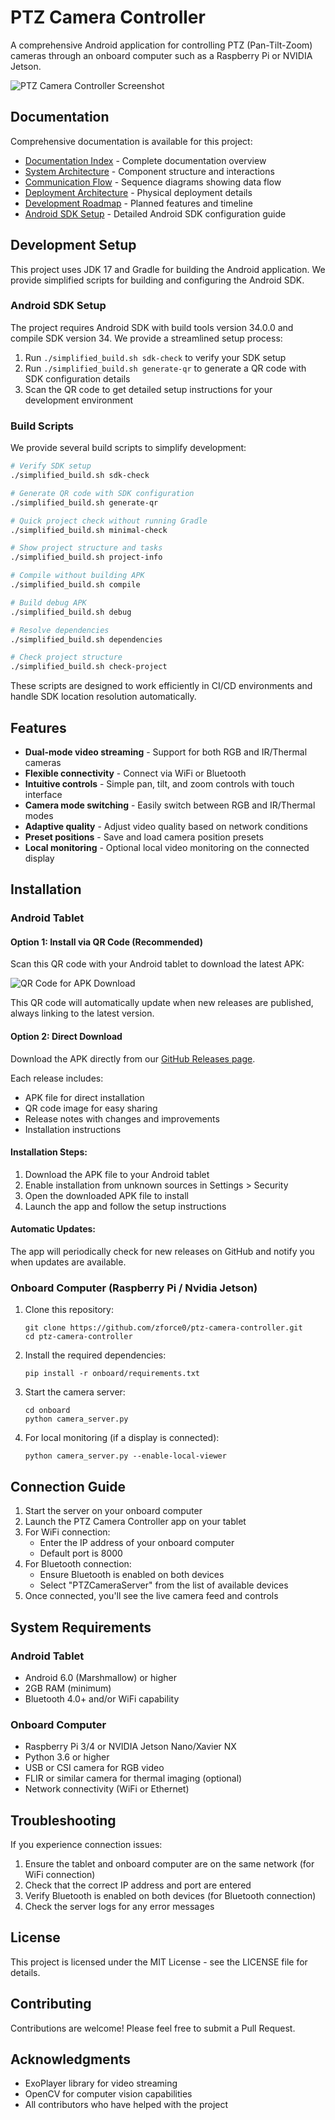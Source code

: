 # PTZ Camera Controller

A comprehensive Android application for controlling PTZ (Pan-Tilt-Zoom) cameras through an onboard computer such as a Raspberry Pi or NVIDIA Jetson.

![PTZ Camera Controller Screenshot](screenshots/app_screenshot_placeholder.svg)

## Documentation

Comprehensive documentation is available for this project:

- [Documentation Index](docs/index.md) - Complete documentation overview
- [System Architecture](docs/system_architecture.md) - Component structure and interactions
- [Communication Flow](docs/communication_flow.md) - Sequence diagrams showing data flow
- [Deployment Architecture](docs/deployment_architecture.md) - Physical deployment details
- [Development Roadmap](docs/development_roadmap.md) - Planned features and timeline
- [Android SDK Setup](docs/android_sdk_setup.md) - Detailed Android SDK configuration guide

## Development Setup

This project uses JDK 17 and Gradle for building the Android application. We provide simplified scripts for building and configuring the Android SDK.

### Android SDK Setup

The project requires Android SDK with build tools version 34.0.0 and compile SDK version 34. We provide a streamlined setup process:

1. Run `./simplified_build.sh sdk-check` to verify your SDK setup
2. Run `./simplified_build.sh generate-qr` to generate a QR code with SDK configuration details
3. Scan the QR code to get detailed setup instructions for your development environment

### Build Scripts

We provide several build scripts to simplify development:

```bash
# Verify SDK setup
./simplified_build.sh sdk-check

# Generate QR code with SDK configuration
./simplified_build.sh generate-qr

# Quick project check without running Gradle
./simplified_build.sh minimal-check

# Show project structure and tasks
./simplified_build.sh project-info

# Compile without building APK
./simplified_build.sh compile

# Build debug APK
./simplified_build.sh debug 

# Resolve dependencies
./simplified_build.sh dependencies

# Check project structure
./simplified_build.sh check-project
```

These scripts are designed to work efficiently in CI/CD environments and handle SDK location resolution automatically.

## Features

- **Dual-mode video streaming** - Support for both RGB and IR/Thermal cameras
- **Flexible connectivity** - Connect via WiFi or Bluetooth
- **Intuitive controls** - Simple pan, tilt, and zoom controls with touch interface
- **Camera mode switching** - Easily switch between RGB and IR/Thermal modes
- **Adaptive quality** - Adjust video quality based on network conditions
- **Preset positions** - Save and load camera position presets
- **Local monitoring** - Optional local video monitoring on the connected display

## Installation

### Android Tablet

#### Option 1: Install via QR Code (Recommended)

Scan this QR code with your Android tablet to download the latest APK:

![QR Code for APK Download](https://api.qrserver.com/v1/create-qr-code/?size=200x200&data=https://github.com/zforce0/ptz-camera-controller/releases/latest/download/ptz-camera-controller.apk)

This QR code will automatically update when new releases are published, always linking to the latest version.

#### Option 2: Direct Download

Download the APK directly from our [GitHub Releases page](https://github.com/zforce0/ptz-camera-controller/releases).

Each release includes:
- APK file for direct installation
- QR code image for easy sharing
- Release notes with changes and improvements
- Installation instructions

#### Installation Steps:

1. Download the APK file to your Android tablet
2. Enable installation from unknown sources in Settings > Security
3. Open the downloaded APK file to install
4. Launch the app and follow the setup instructions

#### Automatic Updates:

The app will periodically check for new releases on GitHub and notify you when updates are available.

### Onboard Computer (Raspberry Pi / Nvidia Jetson)

1. Clone this repository:
   ```
   git clone https://github.com/zforce0/ptz-camera-controller.git
   cd ptz-camera-controller
   ```

2. Install the required dependencies:
   ```
   pip install -r onboard/requirements.txt
   ```

3. Start the camera server:
   ```
   cd onboard
   python camera_server.py
   ```

4. For local monitoring (if a display is connected):
   ```
   python camera_server.py --enable-local-viewer
   ```

## Connection Guide

1. Start the server on your onboard computer
2. Launch the PTZ Camera Controller app on your tablet
3. For WiFi connection:
   - Enter the IP address of your onboard computer
   - Default port is 8000
4. For Bluetooth connection:
   - Ensure Bluetooth is enabled on both devices
   - Select "PTZCameraServer" from the list of available devices
5. Once connected, you'll see the live camera feed and controls

## System Requirements

### Android Tablet
- Android 6.0 (Marshmallow) or higher
- 2GB RAM (minimum)
- Bluetooth 4.0+ and/or WiFi capability

### Onboard Computer
- Raspberry Pi 3/4 or NVIDIA Jetson Nano/Xavier NX
- Python 3.6 or higher
- USB or CSI camera for RGB video
- FLIR or similar camera for thermal imaging (optional)
- Network connectivity (WiFi or Ethernet)

## Troubleshooting

If you experience connection issues:
1. Ensure the tablet and onboard computer are on the same network (for WiFi connection)
2. Check that the correct IP address and port are entered
3. Verify Bluetooth is enabled on both devices (for Bluetooth connection)
4. Check the server logs for any error messages

## License

This project is licensed under the MIT License - see the LICENSE file for details.

## Contributing

Contributions are welcome! Please feel free to submit a Pull Request.

## Acknowledgments

- ExoPlayer library for video streaming
- OpenCV for computer vision capabilities
- All contributors who have helped with the project